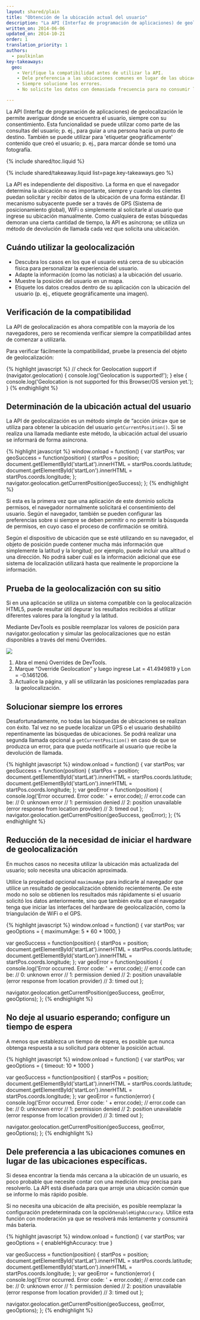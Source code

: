 ```yaml
---
layout: shared/plain
title: "Obtención de la ubicación actual del usuario"
description: "La API (Interfaz de programación de aplicaciones) de geolocalización le permite averiguar dónde se encuentra el usuario, siempre con su consentimiento."
written_on: 2014-06-06
updated_on: 2014-10-21
order: 1
translation_priority: 1
authors:
  - paulkinlan
key-takeaways:
  geo: 
    - Verifique la compatibilidad antes de utilizar la API.
    - Dele preferencia a las ubicaciones comunes en lugar de las ubicaciones específicas.
    - Siempre solucione los errores.
    - No solicite los datos con demasiada frecuencia para no consumir la batería del usuario.

---
```


<p class="intro">
  La API (Interfaz de programación de aplicaciones) de geolocalización le permite averiguar dónde se encuentra el usuario, siempre con su consentimiento. Esta funcionalidad se puede utilizar como parte de las consultas del usuario; p. ej., para guiar a una persona hacia un punto de destino. También se puede utilizar para 'etiquetar geográficamente' contenido que creó el usuario; p. ej., para marcar dónde se tomó una fotografía.
</p>

{% include shared/toc.liquid %}

{% include shared/takeaway.liquid list=page.key-takeaways.geo %}

La API es independiente del dispositivo. La forma en que el navegador determina la
ubicación no es importante, siempre y cuando los clientes puedan solicitar y recibir datos de la ubicación de una
forma estándar. El mecanismo subyacente puede ser a través de GPS (Sistema de posicionamiento global), WiFi o simplemente
al solicitarle al usuario que ingrese su ubicación manualmente. Como cualquiera de
estas búsquedas demoran una cierta cantidad de tiempo, la API es asíncrona; se utiliza un
método de devolución de llamada cada vez que solicita una ubicación.

## Cuándo utilizar la geolocalización

* Descubra los casos en los que el usuario está cerca de su ubicación física para personalizar 
 la experiencia del usuario.
* Adapte la información (como las noticias) a la ubicación del usuario.
* Muestre la posición del usuario en un mapa.
* Etiquete los datos creados dentro de su aplicación con la ubicación del usuario 
 (p. ej., etiquete geográficamente una imagen).


## Verificación de la compatibilidad

La API de geolocalización es ahora compatible con la mayoría de los navegadores, pero se
recomienda verificar siempre la compatibilidad antes de comenzar a utilizarla.

Para verificar fácilmente la compatibilidad, pruebe la presencia del 
objeto de geolocalización:

{% highlight javascript %}
// check for Geolocation support
if (navigator.geolocation) {
  console.log('Geolocation is supported!');
}
else {
  console.log('Geolocation is not supported for this Browser/OS version yet.');
}
{% endhighlight %}

## Determinación de la ubicación actual del usuario

La API de geolocalización es un método simple de “acción única» que se utiliza para obtener la ubicación
del usuario `getCurrentPosition()`.  Si se realiza una llamada mediante este método, la ubicación actual del usuario
se informará de forma asíncrona.

{% highlight javascript %}
window.onload = function() {
  var startPos;
  var geoSuccess = function(position) {
    startPos = position;
    document.getElementById('startLat').innerHTML = startPos.coords.latitude;
    document.getElementById('startLon').innerHTML = startPos.coords.longitude;
  };
  navigator.geolocation.getCurrentPosition(geoSuccess);
};
{% endhighlight %}

Si esta es la primera vez que una aplicación de este dominio solicita
permisos, el navegador normalmente solicitará el consentimiento del usuario. Según el
navegador, también se pueden configurar las preferencias sobre si siempre se deben permitir o no permitir
la búsqueda de permisos, en cuyo caso el proceso de confirmación se omitirá.

Según el dispositivo de ubicación que se esté utilizando en su navegador, el objeto de posición
puede contener mucha más información que simplemente la latitud y la longitud; por ejemplo, puede incluir una altitud o una dirección.  No podrá saber cuál es la información adicional que ese sistema de localización utilizará hasta que realmente le proporcione la información.

## Prueba de la geolocalización con su sitio

Si en una aplicación se utiliza un sistema compatible con la geolocalización HTML5, puede resultar
útil depurar los resultados recibidos al utilizar diferentes valores para la longitud y la
latitud.

Mediante DevTools es posible reemplazar los valores de posición para navigator.geolocation
y simular las geolocalizaciones que no están disponibles a través del menú Overrides.

<img src="images/emulategeolocation.png">

1. Abra el menú Overrides de DevTools.
2. Marque “Override Geolocation” y luego ingrese Lat = 41.4949819 y Lon = -0.1461206.
3. Actualice la página, y allí se utilizarán las posiciones remplazadas para la geolocalización.

## Solucionar siempre los errores

Desafortunadamente, no todas las búsquedas de ubicaciones se realizan con éxito. Tal vez no se puede localizar
un GPS o el usuario deshabilitó repentinamente las búsquedas de ubicaciones. Se podrá realizar una segunda llamada
opcional a `getCurrentPosition()` en caso de que se produzca un
error, para que pueda notificarle al usuario que recibe la devolución de llamada.

{% highlight javascript %}
window.onload = function() {
  var startPos;
  var geoSuccess = function(position) {
    startPos = position;
    document.getElementById('startLat').innerHTML = startPos.coords.latitude;
    document.getElementById('startLon').innerHTML = startPos.coords.longitude;
  };
  var geoError = function(position) {
    console.log('Error occurred. Error code: ' + error.code);
    // error.code can be:
    //   0: unknown error
    //   1: permission denied
    //   2: position unavailable (error response from location provider)
    //   3: timed out
  };
  navigator.geolocation.getCurrentPosition(geoSuccess, geoError);
};
{% endhighlight %}

## Reducción de la necesidad de iniciar el hardware de geolocalización

En muchos casos no necesita utilizar la ubicación más actualizada del usuario;
solo necesita una ubicación aproximada.

Utilice la propiedad opcional `maximumAge` para indicarle al navegador que utilice un
resultado de geolocalización obtenido recientemente.  De este modo no solo se obtienen los resultados más rápidamente si el usuario
solicitó los datos anteriormente, sino que también evita que el navegador tenga que iniciar
las interfaces del hardware de geolocalización, como la triangulación de WiFi o el GPS.

{% highlight javascript %}
window.onload = function() {
  var startPos;
  var geoOptions = {
  	maximumAge: 5 * 60 * 1000,
  }

  var geoSuccess = function(position) {
    startPos = position;
    document.getElementById('startLat').innerHTML = startPos.coords.latitude;
    document.getElementById('startLon').innerHTML = startPos.coords.longitude;
  };
  var geoError = function(position) {
    console.log('Error occurred. Error code: ' + error.code);
    // error.code can be:
    //   0: unknown error
    //   1: permission denied
    //   2: position unavailable (error response from location provider)
    //   3: timed out
  };

  navigator.geolocation.getCurrentPosition(geoSuccess, geoError, geoOptions);
};
{% endhighlight %}

## No deje al usuario esperando; configure un tiempo de espera

A menos que establezca un tiempo de espera, es posible que nunca obtenga respuesta a su solicitud para obtener la posición actual.

{% highlight javascript %}
window.onload = function() {
  var startPos;
  var geoOptions = {
     timeout: 10 * 1000
  }

  var geoSuccess = function(position) {
    startPos = position;
    document.getElementById('startLat').innerHTML = startPos.coords.latitude;
    document.getElementById('startLon').innerHTML = startPos.coords.longitude;
  };
  var geoError = function(error) {
    console.log('Error occurred. Error code: ' + error.code);
    // error.code can be:
    //   0: unknown error
    //   1: permission denied
    //   2: position unavailable (error response from location provider)
    //   3: timed out
  };

  navigator.geolocation.getCurrentPosition(geoSuccess, geoError, geoOptions);
};
{% endhighlight %}

## Dele preferencia a las ubicaciones comunes en lugar de las ubicaciones específicas.

Si desea encontrar la tienda más cercana a la ubicación de un usuario, es poco probable que necesite
contar con una medición muy precisa para resolverlo.  La API está diseñada para que arroje una ubicación 
común que se informe lo más rápido posible.

Si no necesita una ubicación de alta precisión, es posible reemplazar la configuración predeterminada
con la opción`enableHighAccuracy`.  Utilice esta función con moderación ya que se resolverá
más lentamente y consumirá más batería.

{% highlight javascript %}
window.onload = function() {
  var startPos;
  var geoOptions = {
    enableHighAccuracy: true
  }

  var geoSuccess = function(position) {
    startPos = position;
    document.getElementById('startLat').innerHTML = startPos.coords.latitude;
    document.getElementById('startLon').innerHTML = startPos.coords.longitude;
  };
  var geoError = function(error) {
    console.log('Error occurred. Error code: ' + error.code);
    // error.code can be:
    //   0: unknown error
    //   1: permission denied
    //   2: position unavailable (error response from location provider)
    //   3: timed out
  };

  navigator.geolocation.getCurrentPosition(geoSuccess, geoError, geoOptions);
};
{% endhighlight %}


